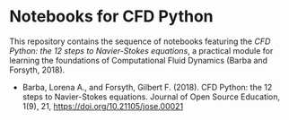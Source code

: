 # Notebooks for CFD Python

This repository contains the sequence of notebooks featuring the *CFD Python:
the 12 steps to Navier-Stokes equations*, a practical module for learning the
foundations of Computational Fluid Dynamics (Barba and Forsyth, 2018).


* Barba, Lorena A., and Forsyth, Gilbert F. (2018). CFD Python: the 12 steps to
Navier-Stokes equations. Journal of Open Source Education, 1(9), 21,
https://doi.org/10.21105/jose.00021
